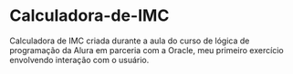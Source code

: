 # Calculadora-de-IMC
Calculadora de IMC criada durante a aula do curso de lógica de programação da Alura em parceria com a Oracle, meu primeiro exercício envolvendo interação com o usuário.
